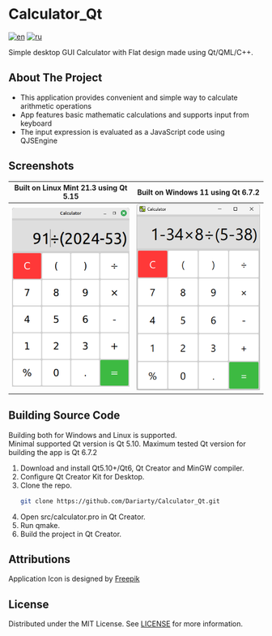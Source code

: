 # Calculator_Qt

[![en](https://img.shields.io/badge/lang-en-blue.svg)](https://github.com/Dariarty/Calculator_Qt/blob/main/README.md)
[![ru](https://img.shields.io/badge/lang-ru-red.svg)](https://github.com/Dariarty/Calculator_Qt/blob/main/README.ru.md)

Simple desktop GUI Calculator with Flat design made using Qt/QML/C++.

## About The Project

* This application provides convenient and simple way to calculate arithmetic operations
* App features basic mathematic calculations and supports input from keyboard
* The input expression is evaluated as a JavaScript code using QJSEngine

## Screenshots

| Built on Linux Mint 21.3 using Qt 5.15 | Built on Windows 11 using Qt 6.7.2 |
| --- | --- |
![alt text](assets/screenshot_linuxmint.png) | ![alt text](assets/screenshot_windows11.png)

## Building Source Code
Building both for Windows and Linux is supported. </br>
Minimal supported Qt version is Qt 5.10. Maximum tested Qt version for building the app is Qt 6.7.2 </br>
1.  Download and install Qt5.10+/Qt6, Qt Creator and MinGW compiler.</br>
2.  Configure Qt Creator Kit for Desktop. </br>
3.  Clone the repo.
     ```sh
     git clone https://github.com/Dariarty/Calculator_Qt.git
     ```
4.  Open src/calculator.pro in Qt Creator.</br>
5.  Run qmake.</br>
5.  Build the project in Qt Creator.</br>

## Attributions

Application Icon is designed by [Freepik](https://freepik.com)

## License

Distributed under the MIT License. See [LICENSE](LICENSE) for more information.
